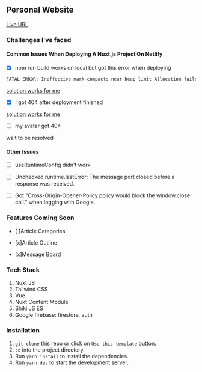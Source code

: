 ## Personal Website

[Live URL](https://penny70463.netlify.app)


### Challenges I've faced 

#### Common Issues When Deploying A Nuxt.js Project On Netlify

- [x] npm run build works on local but got this error when deploying

````js
FATAL ERROR: Ineffective mark-compacts near heap limit Allocation failed - JavaScript heap out of memory
````
 [solution works for me](https://answers.netlify.com/t/build-command-javascript-heap-out-of-memory/85348/6)
 
- [x] I got 404 after deployment finished 

 [solution works for me](https://answers.netlify.com/t/netlify-returns-404-for-ssr-nuxt-website/99741/10)

- [ ] my avatar got 404

wait to be resolved

#### Other Issues 

- [ ] useRuntimeConfig didn't work

- [ ] Unchecked runtime.lastError: The message port closed before a response was received.

- [ ] Got "Cross-Origin-Opener-Policy policy would block the window.close call." when logging with Google.

### Features Coming Soon

- [ ]Article Categories

- [x]Article Outline

- [x]Message Board

### Tech Stack

1. Nuxt JS
2. Tailwind CSS
3. Vue
4. Nuxt Content Module
5. Shiki JS ES
6. Google firebase: firestore, auth

### Installation

1. `git clone` this repo or click on `Use this template` button.
2. `cd` into the project directory.
3. Run `yarn install` to install the dependencies.
4. Run `yarn dev` to start the development server.


